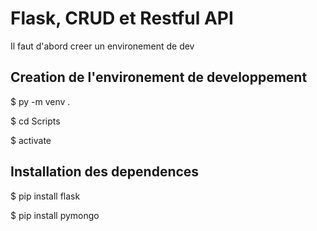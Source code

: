 # Flask, CRUD et Restful API 

Il faut d'abord creer un environement de dev

## Creation de l'environement de developpement

$ py -m venv .

$ cd Scripts

$ activate

## Installation des dependences

$ pip install flask

$ pip install pymongo

